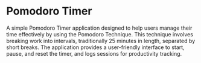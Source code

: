 # Pomodoro Timer

A simple Pomodoro Timer application designed to help users manage their time effectively by using the Pomodoro Technique. This technique involves breaking work into intervals, traditionally 25 minutes in length, separated by short breaks. The application provides a user-friendly interface to start, pause, and reset the timer, and logs sessions for productivity tracking.